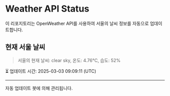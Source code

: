 
# Weather API Status

이 리포지토리는 OpenWeather API를 사용하여 서울의 날씨 정보를 자동으로 업데이트합니다.

## 현재 서울 날씨
> 서울의 현재 날씨: clear sky, 온도: 4.76°C, 습도: 52%

⏳ 업데이트 시간: 2025-03-03 09:09:11 (UTC)

---
자동 업데이트 봇에 의해 관리됩니다.
